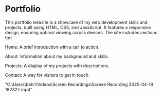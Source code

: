 # Portfolio
This portfolio website is a showcase of my web development skills and projects, built using HTML, CSS, and JavaScript. It features a responsive design, ensuring optimal viewing across devices. The site includes sections for:

Home: A brief introduction with a call to action.

About: Information about my background and skills.

Projects: A display of my projects with descriptions.

Contact: A way for visitors to get in touch.

"C:\Users\bshri\Videos\Screen Recordings\Screen Recording 2025-04-18 182322.mp4"
